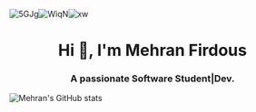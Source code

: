 ![5GJg](https://user-images.githubusercontent.com/72188268/140016897-7f076bf3-06c7-4cb8-be3f-11da12e8ac5b.gif)![WiqN](https://user-images.githubusercontent.com/72188268/140016856-de691cd0-6783-490b-8cd2-e85761a13824.gif)![xw](https://user-images.githubusercontent.com/72188268/140016368-8c32da0a-0aa3-40e6-bb7f-70583b5092d0.gif)



<h1 align="center">Hi 👋, I'm Mehran Firdous</h1>
<h3 align="center">A passionate Software Student|Dev.</h3>

![Mehran's GitHub stats](https://github-readme-stats.vercel.app/api?username=iamehran&show_icons=true&theme=radical)








